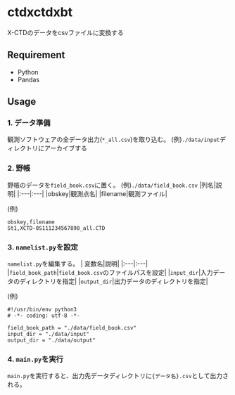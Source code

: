 # ctdxctdxbt

X-CTDのデータをcsvファイルに変換する

## Requirement
- Python
- Pandas

## Usage

### 1. データ準備
観測ソフトウェアの全データ出力(```*_all.csv```)を取り込む。
(例)```./data/input```ディレクトリにアーカイブする  

### 2. 野帳
野帳のデータを```field_book.csv```に置く。
(例)```./data/field_book.csv```
|列名|説明|
|:---|:---|
|obskey|観測点名|
|filename|観測ファイル|  

(例)  
```
obskey,filename
St1,XCTD-0S111234567890_all.CTD
```
  
### 3. ```namelist.py```を設定
```namelist.py```を編集する。
| 変数名|説明|
|:---|:---|
|```field_book_path```|```field_book.csv```のファイルパスを設定|
|```input_dir```|入力データのディレクトリを指定|
|```output_dir```|出力データのディレクトリを指定|

(例)
```
#!/usr/bin/env python3
# -*- coding: utf-8 -*-

field_book_path = "./data/field_book.csv"
input_dir = "./data/input"
output_dir = "./data/output"
```

### 4. ```main.py```を実行
```main.py```を実行すると、出力先データディレクトリに```{データ名}.csv```として出力される。

